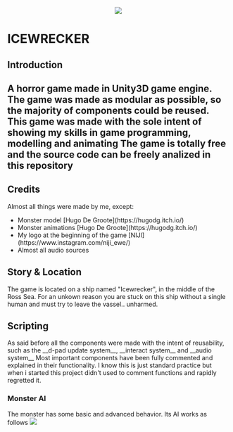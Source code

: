 <p align='center'> <img src='https://raw.githubusercontent.com/sfarina12/IceWrecker/main/Assets/Texture/github/Icewrecker_logo.png'> </p>
<h1>ICEWRECKER</h1>
<h2>Introduction<h2>
<p>
  A horror game made in Unity3D game engine.
  The game was made as modular as possible, so the majority of components could be reused.
  This game was made with the sole intent of showing my skills in game programming, modelling and animating
  The game is totally free and the source code can be freely analized in this repository 
</p>

<h2>Credits</h2>
<p>
Almost all things were made by me, except:
<ul>
  <li>Monster model [Hugo De Groote](https://hugodg.itch.io/)</li>
  <li>Monster animations [Hugo De Groote](https://hugodg.itch.io/)</li>
  <li>My logo at the beginning of the game [NIJI](https://www.instagram.com/niji_ewe/)</li>
  <li>Almost all audio sources</li>
</ul>
</p>

<h2>Story & Location</h2>
<p>
The game is located on a ship named "Icewrecker", in the middle of the Ross Sea. 
For an unkown reason you are stuck on this ship without a single human and must try to leave the vassel.. unharmed.
</p>

<h2>Scripting</h2>
<p>
As said before all the components were made with the intent of reusability, such as the __d-pad update system__, __interact system__ and __audio system__
Most important components have been fully commented and explained in their functionality. I know this is just standard practice but when i started this project
didn't used to comment functions and rapidly regretted it.
<h3>Monster AI</h3>
The monster has some basic and advanced behavior. Its AI works as follows
<img src='[https://raw.githubusercontent.com/sfarina12/IceWrecker/main/Assets/Texture/github/Icewrecker_logo.png](https://raw.githubusercontent.com/sfarina12/IceWrecker/main/AI.png)'>
</p>
